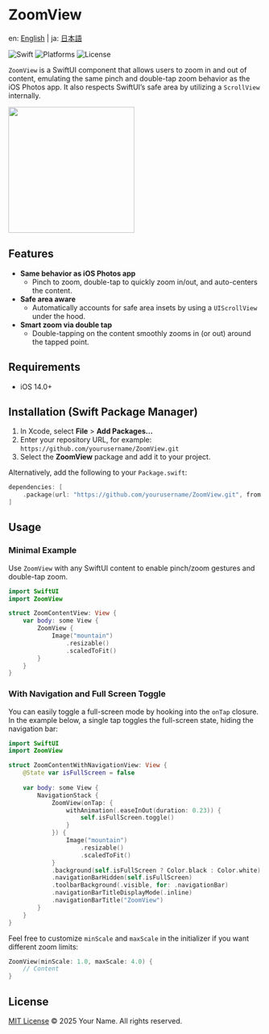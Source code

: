 # ZoomView

en: [English](README.md) | ja: [日本語](README-ja.md)

![Swift](https://img.shields.io/badge/Swift-6.0-orange) ![Platforms](https://img.shields.io/badge/Platforms-iOS-lightgrey) ![License](https://img.shields.io/badge/License-MIT-blue)

`ZoomView` is a SwiftUI component that allows users to zoom in and out of content, emulating the same pinch and double-tap zoom behavior as the iOS Photos app. It also respects SwiftUI’s safe area by utilizing a `ScrollView` internally.

<img src="https://github.com/user-attachments/assets/c865389f-0b08-48a0-a202-07704b15502e" width="250px">


## Features
- **Same behavior as iOS Photos app**
  - Pinch to zoom, double-tap to quickly zoom in/out, and auto-centers the content.
- **Safe area aware**
  - Automatically accounts for safe area insets by using a `UIScrollView` under the hood.
- **Smart zoom via double tap**
  - Double-tapping on the content smoothly zooms in (or out) around the tapped point.

## Requirements
- iOS 14.0+

## Installation (Swift Package Manager)
1. In Xcode, select **File** > **Add Packages...**
2. Enter your repository URL, for example: `https://github.com/yourusername/ZoomView.git`
3. Select the **ZoomView** package and add it to your project.

Alternatively, add the following to your `Package.swift`:
```swift
dependencies: [
    .package(url: "https://github.com/yourusername/ZoomView.git", from: "1.0.0")
]
```

## Usage

### Minimal Example
Use `ZoomView` with any SwiftUI content to enable pinch/zoom gestures and double-tap zoom.

```swift
import SwiftUI
import ZoomView

struct ZoomContentView: View {
    var body: some View {
        ZoomView {
            Image("mountain")
                .resizable()
                .scaledToFit()
        }
    }
}
```

### With Navigation and Full Screen Toggle
You can easily toggle a full-screen mode by hooking into the `onTap` closure. In the example below, a single tap toggles the full-screen state, hiding the navigation bar:

```swift
import SwiftUI
import ZoomView

struct ZoomContentWithNavigationView: View {
    @State var isFullScreen = false
    
    var body: some View {
        NavigationStack {
            ZoomView(onTap: {
                withAnimation(.easeInOut(duration: 0.23)) {
                    self.isFullScreen.toggle()
                }
            }) {
                Image("mountain")
                    .resizable()
                    .scaledToFit()
            }
            .background(self.isFullScreen ? Color.black : Color.white)
            .navigationBarHidden(self.isFullScreen)
            .toolbarBackground(.visible, for: .navigationBar)
            .navigationBarTitleDisplayMode(.inline)
            .navigationBarTitle("ZoomView")
        }
    }
}
```

Feel free to customize `minScale` and `maxScale` in the initializer if you want different zoom limits:

```swift
ZoomView(minScale: 1.0, maxScale: 4.0) {
    // Content
}
```

## License
[MIT License](LICENSE) 
© 2025 Your Name. All rights reserved.
